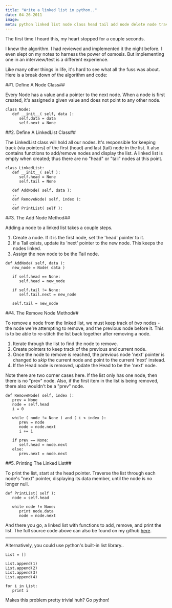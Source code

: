 ```yaml
---
title: "Write a linked list in python.."
date: 04-26-2011
image:
meta: python linked list node class head tail add node delete node traverse
---
```


The first time I heard this, my heart stopped for a couple seconds.

I knew the algorithm. I had reviewed and implemented it the night before. I even slept on my notes to harness the power of osmosis. But implementing one in an interview/test is a different experience.

Like many other things in life, it's hard to see what all the fuss was about. Here is a break down of the algorithm and code:

##1. Define A Node Class##

Every Node has a value and a pointer to the next node. When a node is first created, it's assigned a given value and does not point to any other node.

<pre><code class=language-python>class Node:
   def __init__( self, data ):
      self.data = data
      self.next = None
</code></pre>

##2. Define A LinkedList Class##

The LinkedList class will hold all our nodes. It's responsible for keeping track (via pointers) of the first (head) and last (tail) node in the list. It also contains functions to add/remove nodes and display the list. A linked list is empty when created; thus there are no "head" or "tail" nodes at this point.

<pre><code class=language-python>class LinkedList:
   def __init__( self ):
      self.head = None
      self.tail = None

   def AddNode( self, data ):
   ..
   def RemoveNode( self, index ):
   ..
   def PrintList( self ):
</code></pre>

##3. The Add Node Method##

Adding a node to a linked list takes a couple steps.

1. Create a node. If it is the first node, set the 'head' pointer to it.
2. If a Tail exists, update its 'next' pointer to the new node. This keeps the nodes linked.
3. Assign the new node to be the Tail node.

<pre><code class=language-python>def AddNode( self, data ):
   new_node = Node( data )

   if self.head == None:
      self.head = new_node

   if self.tail != None:
      self.tail.next = new_node

   self.tail = new_node
</code></pre>

##4. The Remove Node Method##

To remove a node from the linked list, we must keep track of *two* nodes - the node we're attempting to remove, and the previous node before it. This is to be able to re-stitch the list back together after removing a node.

1. Iterate through the list to find the node to remove.
2. Create pointers to keep track of the previous and current node.
3. Once the node to remove is reached, the previous node 'next' pointer is changed to *skip* the current node and point to the current 'next' instead.
4. If the Head node is removed, update the Head to be the 'next' node.

Note there are two corner cases here. If the list only has one node, then there is no "prev" node. Also, if the first item in the list is being removed, there also wouldn't be a "prev" node.

<pre><code class=language-python>def RemoveNode( self, index ):
   prev = None
   node = self.head
   i = 0

   while ( node != None ) and ( i < index ):
      prev = node
      node = node.next
      i += 1

   if prev == None:
      self.head = node.next
   else:
      prev.next = node.next
</code></pre>

##5. Printing The Linked List##

To print the list, start at the head pointer. Traverse the list through each node's "next" pointer, displaying its data member, until the node is no longer null.<br />

<pre><code class=language-python>def PrintList( self ):
   node = self.head

   while node != None:
      print node.data
      node = node.next
</code></pre>

And there you go, a linked list with functions to add, remove, and print the list. The full source code above can also be found on my github <a href="https://github.com/alexle/Linked-List/blob/master/linked.py">here</a>.<br />

---------

Alternatively, you could use python's built-in list library..<br />

<pre><code class=language-python>List = []

List.append(1)
List.append(2)
List.append(3)
List.append(4)

for i in List:
   print i
</code></pre>

Makes this problem pretty trivial huh? Go python!
